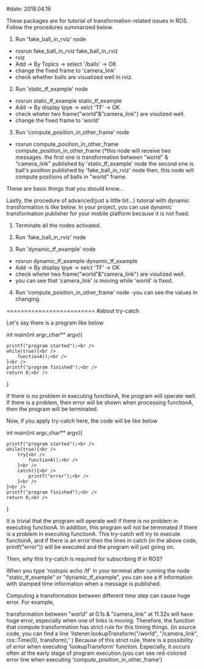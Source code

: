 #date: 2018.04.19

These packages are for tutorial of transformation-related issues in ROS. 
Follow the procedures summarized below.

1. Run 'fake_ball_in_rviz' node

- rosrun fake_ball_in_rviz fake_ball_in_rviz
- rviz
- Add -> By Topics -> select '/balls' -> OK
- change the fixed frame to 'camera_link'
- check whether balls are visualized well in rviz. 

2. Run 'static_tf_example' node

- rosrun static_tf_example static_tf_example
- Add -> By display tpye -> selct 'TF' -> OK
- check wheter two frame("world"&"camera_link") are visulized well.
- change the fixed frame to 'world'

3. Run 'compute_position_in_other_frame' node

- rosrun compute_position_in_other_frame compute_position_in_other_frame 
(*this node will receive two messages. 
the first one is transformation between "world" & "camera_link" published by 'static_tf_example' node
the second one is ball's position published by 'fake_ball_in_rviz' node
then, this node will compute positions of balls in "world" frame. 

These are basic things that you should know...

Lastly, the procedure of advanced(just a little bit...) tutorial with dynamic transformation is like below.
In your project, you can use dynamic transformation publisher for your mobile platform because it is not fixed. 

1. Terminate all the nodes activated.

2. Run 'fake_ball_in_rviz' node

3. Run 'dynamic_tf_example' node
- rosrun dynamic_tf_example dynamic_tf_example
- Add -> By display tpye -> selct 'TF' -> OK
- check wheter two frame("world"&"camera_link") are visulized well.
- you can see that 'camera_link' is moving while 'world' is fixed. 

4. Run 'compute_position_in_other_frame' node
-you can see the values in changing.

=========================
#about try-catch 

Let's say there is a program like below


int main(int argc,char** argv){<br />

	printf("program started");<br />
	while(true){<br />
		functionA();<br />
	}<br />
	printf("program finished");<br />
	return 0;<br />
}<br />


If there is no problem in executing functionA, the program will operate well.
If there is a problem, then error will be shown when processing functionA, then the program will be terminated. 

Now, if you apply try-catch here, the code will be like below


int main(int argc,char** argv){<br />

	printf("program started");<br />
	while(true){<br />
		try{<br />
			functionA();<br />
		}<br />
		catch(){<br />
			printf("error");<br />
		}<br />
	}<br />
	printf("program finished");<br />
	return 0;<br />
}<br />


It is trivial that the program will operate well if there is no problem in executing functionA.
In addition, this program will not be terminated if there is a problem in executing functionA. 
This try-catch will try to execute functionA, and if there is an error then the lines in catch (in the above code, printf("error")) will be executed and the program will just going on.

Then, why this try-catch is required for subscribing tf in ROS? 

When you type 'rostopic echo /tf' in your terminal after running the node "static_tf_example" or "dynamic_tf_example", 
you can see a tf information with stamped time information when a message is published. 

Computing a transformation between different time step can cause huge error. For example, 

transformation between "world" at 0.1s & "camera_link" at 11.32s will have huge error, especially when one of links is moving.
Therefore, the function that compute transformation has strict rule for this timing things. 
(in source code, you can find a line
'listener.lookupTransform("/world", "/camera_link", ros::Time(0), transform);' )
Because of this strict rule, there is a possibility of error when executing 'lookupTransform' function. Especially, it occurs often at the early stage of program execution.(you can see red-colored error line when executing 'compute_position_in_other_frame')




















